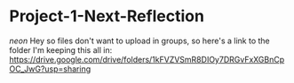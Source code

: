 # Project-1-Next-Reflection
*neon*
Hey so files don't want to upload in groups, so here's a link to the folder I'm keeping this all in: https://drive.google.com/drive/folders/1kFVZVSmR8DIOy7DRGvFxXGBnCpOC_JwG?usp=sharing

